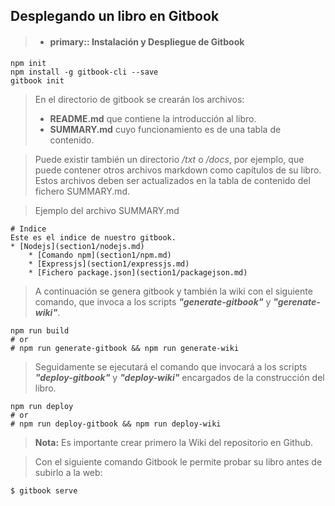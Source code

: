 Desplegando un libro en Gitbook
-------------


>- #### primary:: Instalación y Despliegue de Gitbook

> 
```
npm init
npm install -g gitbook-cli --save
gitbook init
```

> En el directorio de gitbook se crearán los archivos: 
>- **README.md** que contiene la introducción al libro.
>- **SUMMARY.md** cuyo funcionamiento es de una tabla de contenido.

> Puede existir también un directorio */txt* o */docs*, por ejemplo, que puede contener otros archivos
markdown como capítulos de su libro.
>Estos archivos deben ser actualizados en la tabla de contenido del fichero SUMMARY.md.

> Ejemplo del archivo SUMMARY.md
>
```
# Indice
Este es el indice de nuestro gitbook.
* [Nodejs](section1/nodejs.md)
    * [Comando npm](section1/npm.md)
    * [Expressjs](section1/expressjs.md)
    * [Fichero package.json](section1/packagejson.md)
```


> A continuación se genera gitbook y también la wiki con el siguiente comando,
que invoca a los scripts ***"generate-gitbook"*** y ***"gerenate-wiki"***.
>
```
npm run build
# or
# npm run generate-gitbook && npm run generate-wiki
```

> Seguidamente se ejecutará el comando que invocará a los scripts ***"deploy-gitbook"*** 
y ***"deploy-wiki"*** encargados de la construcción del libro.
>
```
npm run deploy
# or
# npm run deploy-gitbook && npm run deploy-wiki
```

> **Nota:** Es importante crear primero la Wiki del repositorio en Github.


> Con el siguiente comando Gitbook le permite probar su libro antes de subirlo a la web:
>
```
$ gitbook serve 
```